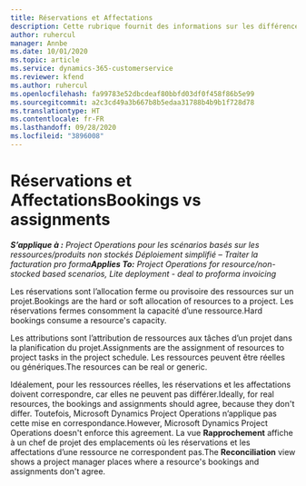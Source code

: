 ```yaml
---
title: Réservations et Affectations
description: Cette rubrique fournit des informations sur les différences entre les réservations de ressources et les affectations de ressources.
author: ruhercul
manager: Annbe
ms.date: 10/01/2020
ms.topic: article
ms.service: dynamics-365-customerservice
ms.reviewer: kfend
ms.author: ruhercul
ms.openlocfilehash: fa99783e52dbcdeaf80bbfd03df0f458f86b5e99
ms.sourcegitcommit: a2c3cd49a3b667b8b5edaa31788b4b9b1f728d78
ms.translationtype: HT
ms.contentlocale: fr-FR
ms.lasthandoff: 09/28/2020
ms.locfileid: "3896008"
---
```

# <a name="bookings-vs-assignments"></a><span data-ttu-id="f7ae7-103">Réservations et Affectations</span><span class="sxs-lookup"><span data-stu-id="f7ae7-103">Bookings vs assignments</span></span>

<span data-ttu-id="f7ae7-104">_**S’applique à :** Project Operations pour les scénarios basés sur les ressources/produits non stockés Déploiement simplifié – Traiter la facturation pro forma_</span><span class="sxs-lookup"><span data-stu-id="f7ae7-104">_**Applies To:** Project Operations for resource/non-stocked based scenarios, Lite deployment - deal to proforma invoicing_</span></span>

<span data-ttu-id="f7ae7-105">Les réservations sont l’allocation ferme ou provisoire des ressources sur un projet.</span><span class="sxs-lookup"><span data-stu-id="f7ae7-105">Bookings are the hard or soft allocation of resources to a project.</span></span> <span data-ttu-id="f7ae7-106">Les réservations fermes consomment la capacité d’une ressource.</span><span class="sxs-lookup"><span data-stu-id="f7ae7-106">Hard bookings consume a resource's capacity.</span></span> 

<span data-ttu-id="f7ae7-107">Les attributions sont l’attribution de ressources aux tâches d’un projet dans la planification du projet.</span><span class="sxs-lookup"><span data-stu-id="f7ae7-107">Assignments are the assignment of resources to project tasks in the project schedule.</span></span> <span data-ttu-id="f7ae7-108">Les ressources peuvent être réelles ou génériques.</span><span class="sxs-lookup"><span data-stu-id="f7ae7-108">The resources can be real or generic.</span></span> 

<span data-ttu-id="f7ae7-109">Idéalement, pour les ressources réelles, les réservations et les affectations doivent correspondre, car elles ne peuvent pas différer.</span><span class="sxs-lookup"><span data-stu-id="f7ae7-109">Ideally, for real resources, the bookings and assignments should agree, because they don't differ.</span></span> <span data-ttu-id="f7ae7-110">Toutefois, Microsoft Dynamics Project Operations n’applique pas cette mise en correspondance.</span><span class="sxs-lookup"><span data-stu-id="f7ae7-110">However, Microsoft Dynamics Project Operations doesn't enforce this agreement.</span></span> <span data-ttu-id="f7ae7-111">La vue **Rapprochement** affiche à un chef de projet des emplacements où les réservations et les affectations d’une ressource ne correspondent pas.</span><span class="sxs-lookup"><span data-stu-id="f7ae7-111">The **Reconciliation** view shows a project manager places where a resource's bookings and assignments don't agree.</span></span>
